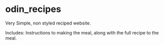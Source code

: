 # odin_recipes

Very Simple, non styled reciped website. 

Includes: Instructions to making the meal, along with the full recipe to the meal.